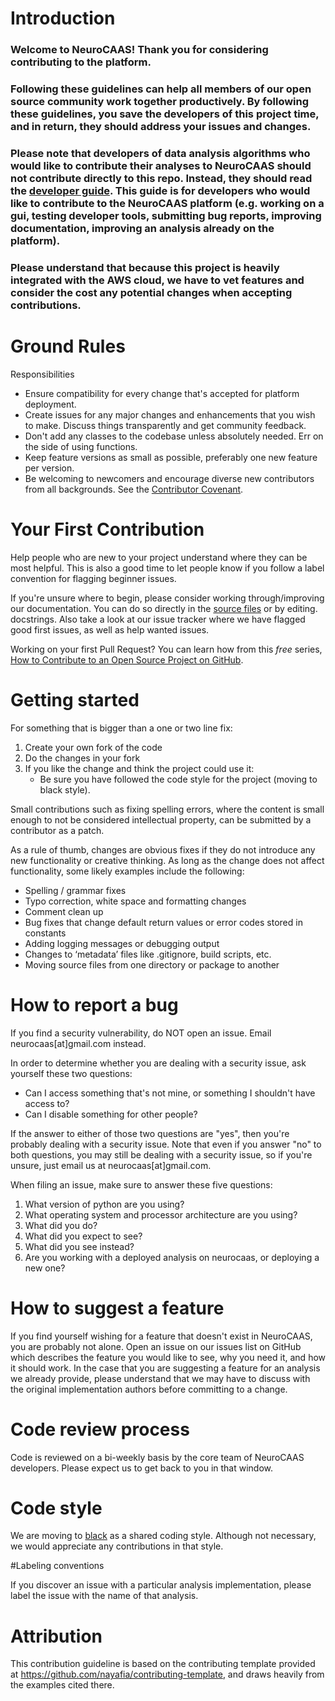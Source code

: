 # Introduction

### Welcome to NeuroCAAS! Thank you for considering contributing to the platform.

### Following these guidelines can help all members of our open source community work together productively. By following these guidelines, you save the developers of this project time, and in return, they should address your issues and changes.

### Please note that developers of data analysis algorithms who would like to contribute their analyses to NeuroCAAS should not contribute directly to this repo. Instead, they should read the [developer guide](docs/NeuroCAAS_Developer_Guide.pdf). This guide is for developers who would like to contribute to the NeuroCAAS platform (e.g. working on a gui, testing developer tools, submitting bug reports, improving documentation, improving an analysis already on the platform).

### Please understand that because this project is heavily integrated with the AWS cloud, we have to vet features and consider the cost any potential changes when accepting contributions.

# Ground Rules

 Responsibilities
 * Ensure compatibility for every change that's accepted for platform deployment.
 * Create issues for any major changes and enhancements that you wish to make. Discuss things transparently and get community feedback.
 * Don't add any classes to the codebase unless absolutely needed. Err on the side of using functions.
 * Keep feature versions as small as possible, preferably one new feature per version.
 * Be welcoming to newcomers and encourage diverse new contributors from all backgrounds. See the [Contributor Covenant](ContributorCovenant.md).

# Your First Contribution
Help people who are new to your project understand where they can be most helpful. This is also a good time to let people know if you follow a label convention for flagging beginner issues.

 If you're unsure where to begin, please consider working through/improving our documentation. You can do so directly in the [source files](docs/build/) or by editing. docstrings.
 Also take a look at our issue tracker where we have flagged good first issues, as well as help wanted issues.


 Working on your first Pull Request? You can learn how from this *free* series, [How to Contribute to an Open Source Project on GitHub](https://egghead.io/series/how-to-contribute-to-an-open-source-project-on-github).



# Getting started

For something that is bigger than a one or two line fix:

1. Create your own fork of the code
2. Do the changes in your fork
3. If you like the change and think the project could use it:
    * Be sure you have followed the code style for the project (moving to black style).

 Small contributions such as fixing spelling errors, where the content is small enough to not be considered intellectual property, can be submitted by a contributor as a patch.

As a rule of thumb, changes are obvious fixes if they do not introduce any new functionality or creative thinking. As long as the change does not affect functionality, some likely examples include the following:
* Spelling / grammar fixes
* Typo correction, white space and formatting changes
* Comment clean up
* Bug fixes that change default return values or error codes stored in constants
* Adding logging messages or debugging output
* Changes to ‘metadata’ files like .gitignore, build scripts, etc.
* Moving source files from one directory or package to another

# How to report a bug
If you find a security vulnerability, do NOT open an issue. Email neurocaas[at]gmail.com instead.

In order to determine whether you are dealing with a security issue, ask yourself these two questions:
* Can I access something that's not mine, or something I shouldn't have access to?
* Can I disable something for other people?

If the answer to either of those two questions are "yes", then you're probably dealing with a security issue. Note that even if you answer "no" to both questions, you may still be dealing with a security issue, so if you're unsure, just email us at neurocaas[at]gmail.com.

When filing an issue, make sure to answer these five questions:

1. What version of python are you using?
2. What operating system and processor architecture are you using?
3. What did you do?
4. What did you expect to see?
5. What did you see instead?
6. Are you working with a deployed analysis on neurocaas, or deploying a new one?

# How to suggest a feature

If you find yourself wishing for a feature that doesn't exist in NeuroCAAS, you are probably not alone. Open an issue on our issues list on GitHub which describes the feature you would like to see, why you need it, and how it should work. In the case that you are suggesting a feature for an analysis we already provide, please understand that we may have to discuss with the original implementation authors before committing to a change.

# Code review process

Code is reviewed on a bi-weekly basis by the core team of NeuroCAAS developers. Please expect us to get back to you in that window.

# Code style

We are moving to [black](https://github.com/psf/black) as a shared coding style. Although not necessary, we would appreciate any contributions in that style.

#Labeling conventions

If you discover an issue with a particular analysis implementation, please label the issue with the name of that analysis.

# Attribution
This contribution guideline is based on the contributing template provided at https://github.com/nayafia/contributing-template, and draws heavily from the examples cited there. 
